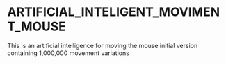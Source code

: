 # ARTIFICIAL_INTELIGENT_MOVIMENT_MOUSE
This is an artificial intelligence for moving the mouse  initial version containing 1,000,000 movement variations
